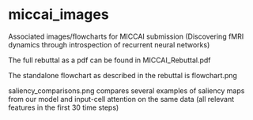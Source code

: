 # miccai_images
Associated images/flowcharts for MICCAI submission (Discovering fMRI dynamics through introspection of recurrent neural networks)

The full rebuttal as a pdf can be found in MICCAI_Rebuttal.pdf

The standalone flowchart as described in the rebuttal is flowchart.png

saliency_comparisons.png compares several examples of saliency maps from our model and input-cell attention on the same data (all relevant features in the first 30 time steps)

